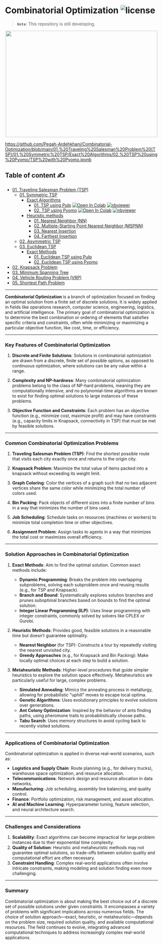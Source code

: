 # Combinatorial Optimization ![license](https://img.shields.io/github/license/Pegah-Ardehkhani/Combinatorial-Optimization.svg)

> **`Note`**: This repository is still developing.

<p align="center"> 
  <img width="500" height="350" src="https://miro.medium.com/v2/resize:fit:1400/1*WHoUd8ormJ3T6QIh3rJLUA.gif"> 
</p>

https://github.com/Pegah-Ardehkhani/Combinatorial-Optimization/blob/main/01.%20Traveling%20Salesman%20Problem%20(TSP)/01.%20Symmetric%20TSP/Exact%20Algorithms/02.%20TSP%20using%20Pyomo/TSP%20with%20Pyomo.ipynb
## Table of content ✍️

- [01. Traveling Salesman Problem (TSP)](https://github.com/Pegah-Ardehkhani/Combinatorial-Optimization/tree/main/01.%20Traveling%20Salesman%20Problem%20(TSP))
  - [01. Symmetric TSP](https://github.com/Pegah-Ardehkhani/Combinatorial-Optimization/tree/main/01.%20Traveling%20Salesman%20Problem%20(TSP)/01.%20Symmetric%20TSP)
    - [Exact Algorithms](https://github.com/Pegah-Ardehkhani/Combinatorial-Optimization/tree/main/01.%20Traveling%20Salesman%20Problem%20(TSP)/01.%20Symmetric%20TSP/Exact%20Algorithms)
      - [01. TSP using Pulp](https://github.com/Pegah-Ardehkhani/Combinatorial-Optimization/tree/main/01.%20Traveling%20Salesman%20Problem%20(TSP)/01.%20Symmetric%20TSP/Exact%20Algorithms/01.%20TSP%20using%20Pulp) <a href="https://colab.research.google.com/github/Pegah-Ardehkhani/Combinatorial-Optimization/blob/main/01.%20Traveling%20Salesman%20Problem%20(TSP)/01.%20Symmetric%20TSP/Exact%20Algorithms/01.%20TSP%20using%20Pulp/TSP%20with%20Pulp.ipynb" target="_parent\"><img src="https://colab.research.google.com/assets/colab-badge.svg" alt="Open In Colab"/></a> [![nbviewer](https://img.shields.io/badge/render-nbviewer-orange.svg)](https://nbviewer.org/github/Pegah-Ardehkhani/Combinatorial-Optimization/blob/main/01.%20Traveling%20Salesman%20Problem%20(TSP)/01.%20Symmetric%20TSP/Exact%20Algorithms/01.%20TSP%20using%20Pulp/TSP%20with%20Pulp.ipynb)
      - [02. TSP using Pyomo](https://github.com/Pegah-Ardehkhani/Combinatorial-Optimization/tree/main/01.%20Traveling%20Salesman%20Problem%20(TSP)/01.%20Symmetric%20TSP/Exact%20Algorithms/02.%20TSP%20using%20Pyomo) <a href="https://colab.research.google.com/github/Pegah-Ardehkhani/Combinatorial-Optimization/blob/main/01.%20Traveling%20Salesman%20Problem%20(TSP)/01.%20Symmetric%20TSP/Exact%20Algorithms/02.%20TSP%20using%20Pyomo/TSP%20with%20Pyomo.ipynb" target="_parent\"><img src="https://colab.research.google.com/assets/colab-badge.svg" alt="Open In Colab"/></a> [![nbviewer](https://img.shields.io/badge/render-nbviewer-orange.svg)](https://nbviewer.org/github/Pegah-Ardehkhani/Combinatorial-Optimization/blob/main/01.%20Traveling%20Salesman%20Problem%20(TSP)/01.%20Symmetric%20TSP/Exact%20Algorithms/02.%20TSP%20using%20Pyomo/TSP%20with%20Pyomo.ipynb)
    - [Heuristic methods](https://github.com/Pegah-Ardehkhani/Combinatorial-Optimization/tree/main/01.%20Traveling%20Salesman%20Problem%20(TSP)/01.%20Symmetric%20TSP/Heuristic%20methods)
      - [01. Nearest Neighbor (NN)](https://github.com/Pegah-Ardehkhani/Combinatorial-Optimization/tree/main/01.%20Traveling%20Salesman%20Problem%20(TSP)/01.%20Symmetric%20TSP/Heuristic%20methods/01.%20Nearest%20Neighbor%20(NN))
      - [02. Multiple-Starting Point Nearest Neighbor (MSPNN)](https://github.com/Pegah-Ardehkhani/Combinatorial-Optimization/tree/main/01.%20Traveling%20Salesman%20Problem%20(TSP)/01.%20Symmetric%20TSP/Heuristic%20methods/02.%20Multiple-Starting%20Point%20Nearest%20Neighbor%20(MSPNN))
      - [03. Nearest Insertion](https://github.com/Pegah-Ardehkhani/Combinatorial-Optimization/tree/main/01.%20Traveling%20Salesman%20Problem%20(TSP)/01.%20Symmetric%20TSP/Heuristic%20methods/03.%20Nearest%20Insertion)
      - [04. Farthest Insertion](https://github.com/Pegah-Ardehkhani/Combinatorial-Optimization/tree/main/01.%20Traveling%20Salesman%20Problem%20(TSP)/01.%20Symmetric%20TSP/Heuristic%20methods/04.%20Farthest%20Insertion)
  - [02. Asymmetric TSP](https://github.com/Pegah-Ardehkhani/Combinatorial-Optimization/tree/main/01.%20Traveling%20Salesman%20Problem%20(TSP)/02.%20Asymmetric%20TSP)
  - [03. Euclidean TSP](https://github.com/Pegah-Ardehkhani/Combinatorial-Optimization/tree/main/01.%20Traveling%20Salesman%20Problem%20(TSP)/03.%20Euclidean%20TSP)
      - [Exact Methods](https://github.com/Pegah-Ardehkhani/Combinatorial-Optimization/tree/main/01.%20Traveling%20Salesman%20Problem%20(TSP)/03.%20Euclidean%20TSP/Exact%20Methods)
        - [01. Euclidean TSP using Pulp](https://github.com/Pegah-Ardehkhani/Combinatorial-Optimization/tree/main/01.%20Traveling%20Salesman%20Problem%20(TSP)/03.%20Euclidean%20TSP/Exact%20Methods/01.%20Euclidean%20TSP%20using%20Pulp)
        - [02. Euclidean TSP using Pyomo](https://github.com/Pegah-Ardehkhani/Combinatorial-Optimization/tree/main/01.%20Traveling%20Salesman%20Problem%20(TSP)/03.%20Euclidean%20TSP/Exact%20Methods/02.%20Euclidean%20TSP%20using%20Pyomo)
- [02. Knapsack Problem](https://github.com/Pegah-Ardehkhani/Combinatorial-Optimization/tree/main/02.%20Knapsack%20Problem)
- [03. Minimum Spanning Tree](https://github.com/Pegah-Ardehkhani/Combinatorial-Optimization/tree/main/03.%20Minimum%20Spanning%20Tree)
- [04. Vehicle Routing Problem (VRP)](https://github.com/Pegah-Ardehkhani/Combinatorial-Optimization/tree/main/04.%20Vehicle%20Routing%20Problem%20(VRP))
- [05. Shortest Path Problem](https://github.com/Pegah-Ardehkhani/Combinatorial-Optimization/tree/main/05.%20Shortest%20Path%20Problem)


---

**Combinatorial Optimization** is a branch of optimization focused on finding an optimal solution from a finite set of discrete solutions. It is widely applied in fields like operations research, computer science, engineering, logistics, and artificial intelligence. The primary goal of combinatorial optimization is to determine the best combination or ordering of elements that satisfies specific criteria and constraints, often while minimizing or maximizing a particular objective function, like cost, time, or efficiency.

---

### Key Features of Combinatorial Optimization

1. **Discrete and Finite Solutions**: Solutions in combinatorial optimization are drawn from a discrete, finite set of possible options, as opposed to continuous optimization, where solutions can be any value within a range.
   
2. **Complexity and NP-hardness**: Many combinatorial optimization problems belong to the class of NP-hard problems, meaning they are computationally intensive, and no polynomial-time algorithms are known to exist for finding optimal solutions to large instances of these problems.

3. **Objective Function and Constraints**: Each problem has an objective function (e.g., minimize cost, maximize profit) and may have constraints (e.g., capacity limits in Knapsack, connectivity in TSP) that must be met by feasible solutions.

---

### Common Combinatorial Optimization Problems

1. **Traveling Salesman Problem (TSP)**: Find the shortest possible route that visits each city exactly once and returns to the origin city.
   
2. **Knapsack Problem**: Maximize the total value of items packed into a knapsack without exceeding its weight limit.

3. **Graph Coloring**: Color the vertices of a graph such that no two adjacent vertices share the same color while minimizing the total number of colors used.

4. **Bin Packing**: Pack objects of different sizes into a finite number of bins in a way that minimizes the number of bins used.

5. **Job Scheduling**: Schedule tasks on resources (machines or workers) to minimize total completion time or other objectives.

6. **Assignment Problem**: Assign tasks to agents in a way that minimizes the total cost or maximizes overall efficiency.

---

### Solution Approaches in Combinatorial Optimization

1. **Exact Methods**: Aim to find the optimal solution. Common exact methods include:
   - **Dynamic Programming**: Breaks the problem into overlapping subproblems, solving each subproblem once and reusing results (e.g., for TSP and Knapsack).
   - **Branch and Bound**: Systematically explores solution branches and prunes suboptimal branches based on bounds to find the optimal solution.
   - **Integer Linear Programming (ILP)**: Uses linear programming with integer constraints, commonly solved by solvers like CPLEX or Gurobi.

2. **Heuristic Methods**: Provides good, feasible solutions in a reasonable time but doesn’t guarantee optimality.
   - **Nearest Neighbor** (for TSP): Constructs a tour by repeatedly visiting the nearest unvisited city.
   - **Greedy Approaches** (e.g., for Knapsack and Bin Packing): Make locally optimal choices at each step to build a solution.

3. **Metaheuristic Methods**: Higher-level procedures that guide simpler heuristics to explore the solution space effectively. Metaheuristics are particularly useful for large, complex problems.
   - **Simulated Annealing**: Mimics the annealing process in metallurgy, allowing for probabilistic "uphill" moves to escape local optima.
   - **Genetic Algorithms**: Uses evolutionary principles to evolve solutions over generations.
   - **Ant Colony Optimization**: Inspired by the behavior of ants finding paths, using pheromone trails to probabilistically choose paths.
   - **Tabu Search**: Uses memory structures to avoid cycling back to recently visited solutions.

---

### Applications of Combinatorial Optimization

Combinatorial optimization is applied in diverse real-world scenarios, such as:

- **Logistics and Supply Chain**: Route planning (e.g., for delivery trucks), warehouse space optimization, and resource allocation.
- **Telecommunications**: Network design and resource allocation in data networks.
- **Manufacturing**: Job scheduling, assembly line balancing, and quality control.
- **Finance**: Portfolio optimization, risk management, and asset allocation.
- **AI and Machine Learning**: Hyperparameter tuning, feature selection, and neural architecture search.

---

### Challenges and Considerations

1. **Scalability**: Exact algorithms can become impractical for large problem instances due to their exponential time complexity.
2. **Quality of Solution**: Heuristic and metaheuristic methods may not guarantee optimal solutions, so trade-offs between solution quality and computational effort are often necessary.
3. **Constraint Handling**: Complex real-world applications often involve intricate constraints, making modeling and solution finding even more challenging.

---

### Summary

Combinatorial optimization is about making the best choice out of a discrete set of possible solutions under given constraints. It encompasses a variety of problems with significant implications across numerous fields. The choice of solution approach—exact, heuristic, or metaheuristic—depends on the problem size, required solution quality, and available computational resources. The field continues to evolve, integrating advanced computational techniques to address increasingly complex real-world applications.
